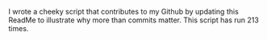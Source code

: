 I wrote a cheeky script that contributes to my Github by updating this ReadMe to illustrate why more than commits matter. This script has run 213 times.